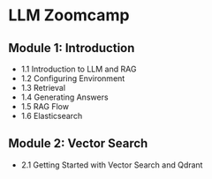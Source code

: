 # LLM Zoomcamp

## Module 1: Introduction  

* 1.1 Introduction to LLM and RAG
* 1.2 Configuring Environment
* 1.3 Retrieval
* 1.4 Generating Answers
* 1.5 RAG Flow
* 1.6 Elasticsearch

## Module 2: Vector Search

* 2.1 Getting Started with Vector Search and Qdrant
